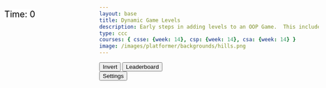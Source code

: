 ```yaml
---
layout: base
title: Dynamic Game Levels
description: Early steps in adding levels to an OOP Game.  This includes basic animations left-right-jump, multiple background, and simple callback to terminate each level.
type: ccc
courses: { csse: {week: 14}, csp: {week: 14}, csa: {week: 14} }
image: /images/platformer/backgrounds/hills.png
---
```

<style>
    #gameBegin, #controls, #gameOver, #settings {
        position: relative;
        z-index: 2; /*Ensure the controls are on top*/
    }
    .sidenav {
      position: fixed;
      height: 100%; /* 100% Full-height */
      width: 0px; /* 0 width - change this with JavaScript */
      z-index: 3; /* Stay on top */
      top: 0; /* Stay at the top */
      left: 0;
      overflow-x: hidden; /* Disable horizontal scroll */
      padding-top: 60px; /* Place content 60px from the top */
      transition: 0.5s; /* 0.5 second transition effect to slide in the sidenav */
      background-color: black; 
    }
</style>
<!-- Prepare DOM elements -->
<!-- Wrap both the canvas and controls in a container div -->
<div id="canvasContainer">
    <div id="gameBegin" hidden>
        <button id="startGame">Start Game</button>
    </div>
    <div id="controls"> <!-- Controls -->
        <!-- Background controls -->
        <button id="toggleCanvasEffect">Invert</button>
        <button id="leaderboardButton">Leaderboard</button>
    </div>
      <div id="settings"> <!-- Controls -->
        <!-- Background controls -->
        <button id="toggleSettingsBar">Settings</button>
    </div>
    <div id="gameOver" hidden>
        <button id="restartGame">Restart</button>
    </div>
</div>
<div id="score" style= "position: absolute; top: 75px; left: 10px; color: black; font-size: 20px; background-color: white;">
    Time: <span id="timeScore">0</span>
</div>
<div id="mySidebar" class="sidenav">
  <a href="javascript:void(0)" id="toggleSettingsBar1" class="closebtn">&times;</a>
</div>

<script type="module">
    // Imports
    import GameEnv from '{{site.baseurl}}/assets/js/platformer/GameEnv.js';
    import GameLevel from '{{site.baseurl}}/assets/js/platformer/GameLevel.js';
    import GameControl from '{{site.baseurl}}/assets/js/platformer/GameControl.js';
    import Controller from '/teachForked/assets/js/platformer/Controller.js';
    /*  ==========================================
     *  ======= Data Definitions =================
     *  ==========================================
    */
    // Define assets for the game
    var assets = {
      obstacles: {
        tube: { src: "/images/platformer/obstacles/tube.png" },
      },
      platforms: {
        grass: { src: "/images/platformer/platforms/grass.png" },
        alien: { src: "/images/platformer/platforms/alien.png" }
      },
      thing: { //you can call the key value pair anything you want, but we recommmend you call it thing
        coin: { src: "/images/Coin.png" } //Add this one!
      },
      platformO: {
        grass:{ 
        src: "/images/brick_wall.png" 
        },
      },
      backgrounds: {
        start: { src: "/images/platformer/backgrounds/home.png" },
        hills: { src: "/images/platformer/backgrounds/hills.png" },
        mountains: { src: "/images/platformer/backgrounds/mountains.jpg"},
        planet: { src: "/images/platformer/backgrounds/planet.jpg" },
        castles: { src: "/images/platformer/backgrounds/castles.png" },
        end: { src: "/images/platformer/backgrounds/game_over.png" },
      },
      players: {
        mario: {
          src: "/images/platformer/sprites/mario.png",
          width: 256,
          height: 256,
          w: { row: 10, frames: 15 },
          wa: { row: 11, frames: 15 },
          wd: { row: 10, frames: 15 },
          a: { row: 3, frames: 7, idleFrame: { column: 7, frames: 0 } },
          s: {  },
          d: { row: 2, frames: 7, idleFrame: { column: 7, frames: 0 } }
        },
        monkey: {
          src: "/images/platformer/sprites/monkey.png",
          width: 40,
          height: 40,
          w: { row: 9, frames: 15 },
          wa: { row: 9, frames: 15 },
          wd: { row: 9, frames: 15 },
          a: { row: 1, frames: 15, idleFrame: { column: 7, frames: 0 } },
          s: { row: 12, frames: 15 },
          d: { row: 0, frames: 15, idleFrame: { column: 7, frames: 0 } }
        }
      },
      enemies: {
        goomba: {
          src: "/images/platformer/sprites/goomba.png",
          width: 357,
          height: 360,
        }
      }
    }
    if (localStorage.getItem("playerScores") == null){
     localStorage.setItem("playerScores", "")
   }


 // Function to switch to the leaderboard screen
   function showLeaderboard() {
     const id = document.getElementById("gameOver");
     id.hidden = false;
     // Hide game canvas and controls
     document.getElementById('canvasContainer').style.display = 'none';
     document.getElementById('controls').style.display = 'none';


   // Create and display leaderboard section
   const leaderboardSection = document.createElement('div');
   leaderboardSection.id = 'leaderboardSection';
   leaderboardSection.innerHTML = '<h1 style="text-align: center; font-size: 18px;">Leaderboard </h1>';
   document.querySelector(".page-content").appendChild(leaderboardSection)
   // document.body.appendChild(leaderboardSection);


   const playerScores = localStorage.getItem("playerScores")
   const playerScoresArray = playerScores.split(";")
   const scoresObj = {}
   const scoresArr = []
   for(let i = 0; i< playerScoresArray.length-1; i++){
     const temp = playerScoresArray[i].split(",")
     scoresObj[temp[0]] = parseInt(temp[1])
     scoresArr.push(parseInt(temp[1]))
   }


   scoresArr.sort()


   const finalScoresArr = []
   for (let i = 0; i<scoresArr.length; i++) {
     for (const [key, value] of Object.entries(scoresObj)) {
       if (scoresArr[i] ==value) {
         finalScoresArr.push(key + "," + value)
         break;
       }
     }
   }
   let rankScore = 1;
   for (let i =0; i<finalScoresArr.length; i++) {
     const rank = document.createElement('div');
     rank.id = `rankScore${rankScore}`;
     rank.innerHTML = `<h2 style="text-align: center; font-size: 18px;">${finalScoresArr[i]} </h2>`;
     document.querySelector(".page-content").appendChild(rank)   
   }
}


// Event listener for leaderboard button to be clicked
document.getElementById('leaderboardButton').addEventListener('click', showLeaderboard);


   // add File to assets, ensure valid site.baseurl
   Object.keys(assets).forEach(category => {
     Object.keys(assets[category]).forEach(assetName => {
       assets[category][assetName]['file'] = "{{site.baseurl}}" + assets[category][assetName].src;
     });
   });

    /*  ==========================================
     *  ===== Game Level Call Backs ==============
     *  ==========================================
    */
    // Level completion tester
    function testerCallBack() {
        // console.log(GameEnv.player?.x)
        if (GameEnv.player?.x > GameEnv.innerWidth) {
            return true;
        } else {
            return false;
        }
    }
    // Helper function for button click
    function waitForButton(buttonName) {
      // resolve the button click
      return new Promise((resolve) => {
          const waitButton = document.getElementById(buttonName);
          const waitButtonListener = () => {
              resolve(true);
          };
          waitButton.addEventListener('click', waitButtonListener);
      });
    }
    // Start button callback
    async function startGameCallback() {
      const id = document.getElementById("gameBegin");
      id.hidden = false;
      // Use waitForRestart to wait for the restart button click
      await waitForButton('startGame');
      id.hidden = true;
      return true;
    }
    // Home screen exits on Game Begin button
    function homeScreenCallback() {
      // gameBegin hidden means game has started
      const id = document.getElementById("gameBegin");
      return id.hidden;
    }
    // Game Over callback
export async function gameOverCallBack() {
  const id = document.getElementById("gameOver");
  id.hidden = false;

  // Store whether the game over screen has been shown before
  const gameOverScreenShown = localStorage.getItem("gameOverScreenShown");

  // Check if the game over screen has been shown before
  if (!gameOverScreenShown) {
    const playerScore = document.getElementById("timeScore").innerHTML;
    const playerName = prompt(`You scored ${playerScore}! What is your name?`);
    let temp = localStorage.getItem("playerScores");

    temp += playerName + "," + playerScore.toString() + ";";
    localStorage.setItem("playerScores", temp);

    // Set a flag in local storage to indicate that the game over screen has been shown
    localStorage.setItem("gameOverScreenShown", "true");
  }

  // Use waitForRestart to wait for the restart button click
  await waitForButton('restartGame');
  id.hidden = true;

  // Change currentLevel to start/restart value of null
  GameEnv.currentLevel = null;

  // Reset the flag so that the game over screen can be shown again on the next game over
  localStorage.removeItem("gameOverScreenShown");

  return true;
}
    /*  ==========================================
     *  ========== Game Level setup ==============
     *  ==========================================
     * Start/Homme sequence
     * a.) the start level awaits for button selection
     * b.) the start level automatically cycles to home level
     * c.) the home advances to 1st game level when button selection is made
    */
    // Start/Home screens
    new GameLevel( {tag: "start", callback: startGameCallback } );
    new GameLevel( {tag: "home", background: assets.backgrounds.start, callback: homeScreenCallback } );
    // Game screens
    new GameLevel( {tag: "hills", background: assets.backgrounds.hills, background2: assets.backgrounds.mountains, platform: assets.platforms.grass, platformO: assets.platformO.grass, player: assets.players.mario, enemy: assets.enemies.goomba, tube: assets.obstacles.tube, thing: assets.thing.coin, callback: testerCallBack } );
   //alien lvl
    new GameLevel( {tag: "alien", background: assets.backgrounds.planet, platform: assets.platforms.alien, player: assets.players.monkey, callback: testerCallBack } );
    // Game Over screen
    new GameLevel( {tag: "end", background: assets.backgrounds.end, callback: gameOverCallBack } );
    /*  ==========================================
     *  ========== Game Control ==================
     *  ==========================================
    */
    var myController = new Controller();
    myController.initialize();

    // create listeners
    toggleCanvasEffect.addEventListener('click', GameEnv.toggleInvert);
    window.addEventListener('resize', GameEnv.resize);
    // start game
    GameControl.gameLoop();

    var table = myController.levelTable;
document.getElementById("mySidebar").append(table);

    var table = myController.speedDiv;
document.getElementById("mySidebar").append(table);

var toggle = false;
  function toggleWidth(){
    toggle = !toggle;
    document.getElementById("mySidebar").style.width = toggle?"250px":"0px";
  }
  document.getElementById("toggleSettingsBar").addEventListener("click",toggleWidth);
  document.getElementById("toggleSettingsBar1").addEventListener("click",toggleWidth);



// Function to clear scores and update leaderboard display
function clearScores() {
    // Clear scores in local storage
    localStorage.removeItem("playerScores");

    // Remove existing leaderboard and recreate it as empty
    const leaderboardSection = document.getElementById('leaderboardSection');
    leaderboardSection.innerHTML = '<h1 style="text-align: center; font-size: 18px;">Leaderboard </h1>';

    // Update the leaderboard display
    const playerScores = localStorage.getItem("playerScores");
    if (playerScores === null) {
        return; // No scores to display
    }

    const playerScoresArray = playerScores.split(";");
    const scoresObj = {};
    const scoresArr = [];

    for (let i = 0; i < playerScoresArray.length - 1; i++) {
        const temp = playerScoresArray[i].split(",");
        scoresObj[temp[0]] = parseInt(temp[1]);
        scoresArr.push(parseInt(temp[1]));
    }

    scoresArr.sort();

    const finalScoresArr = [];
    for (let i = 0; i < scoresArr.length; i++) {
        for (const [key, value] of Object.entries(scoresObj)) {
            if (scoresArr[i] == value) {
                finalScoresArr.push(key + "," + value);
                break;
            }
        }
    }

    let rankScore = 1;
    for (let i = 0; i < finalScoresArr.length; i++) {
        const rank = document.createElement('div');
        rank.id = `rankScore${rankScore}`;
        rank.innerHTML = `<h2 style="text-align: center; font-size: 18px;">${finalScoresArr[i]} </h2>`;
        leaderboardSection.appendChild(rank);
    }
}

// Create a button to clear scores
const clearScoresButton = document.createElement('button');
clearScoresButton.innerText = 'Clear';
clearScoresButton.style.marginTop = '40px'; // Add this line to adjust the top margin
clearScoresButton.addEventListener('click', clearScores);
document.querySelector(".page-content").appendChild(clearScoresButton);

</script>